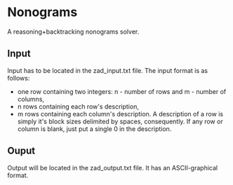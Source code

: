 # Nonograms
A reasoning+backtracking nonograms solver.

## Input
Input has to be located in the zad_input.txt file.
The input format is as follows:
- one row containing two integers: n - number of rows and m - number of columns,
- n rows containing each row's description,
- m rows containing each column's description.
A description of a row is simply it's block sizes delimited by spaces, consequently. If any row or column is blank, just put a single 0 in the description.

## Ouput
Output will be located in the zad_output.txt file. It has an ASCII-graphical format.
